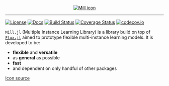 <p align="center">
 <a href="https://github.com/pevnak/Mill.jl#references">
  <img src="https://github.com/pevnak/Mill.jl/raw/master/docs/src/assets/logo.svg" alt="Mill icon"/>
 </a>
</p>

---

[![License](https://img.shields.io/badge/License-MIT-blue.svg)](https://github.com/pevnak/Mill.jl/blob/master/LICENSE)
[![Docs](https://img.shields.io/badge/docs-stable-blue.svg)](https://pevnak.github.io/Mill.jl/stable)
[![Build Status](https://github.com/pevnak/Mill.jl/workflows/CI/badge.svg)](https://github.com/pevnak/Mill.jl/actions?query=workflow%3ACI)
[![Coverage Status](https://coveralls.io/repos/github/pevnak/Mill.jl/badge.svg?branch=master)](https://coveralls.io/github/pevnak/Mill.jl?branch=master)
[![codecov.io](http://codecov.io/github/Pevnak/Mill.jl/coverage.svg?branch=master)](http://codecov.io/github/Pevnak/Mill.jl?branch=master)

`Mill.jl` (Multiple Instance Learning Library) is a library build on top of [`Flux.jl`](https://fluxml.ai) aimed to prototype flexible multi-instance learning models. It is developed to be:

* **flexible** and **versatile**
* as **general** as possible
* **fast** 
* and dependent on only handful of other packages

<a href="https://flyclipart.com/wind-turbine-png-clipart-windmill-pictures-windmill-png-471749">Icon source</a>

